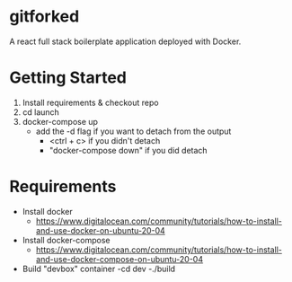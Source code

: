 # gitforked
A react full stack boilerplate application deployed with Docker. 
# Getting Started
1. Install requirements & checkout repo
2. cd launch
3. docker-compose up
    - add the -d flag if you want to detach from the output
        - <ctrl + c> if you didn't detach
        - "docker-compose down" if you did detach
# Requirements
- Install docker
    - https://www.digitalocean.com/community/tutorials/how-to-install-and-use-docker-on-ubuntu-20-04
 - Install docker-compose
    - https://www.digitalocean.com/community/tutorials/how-to-install-and-use-docker-compose-on-ubuntu-20-04
- Build "devbox" container
    -cd dev
    -./build
